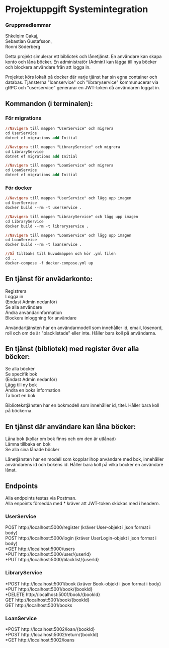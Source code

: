 # Projektuppgift Systemintegration

### Gruppmedlemmar

Shkelqim Cakaj,<br>
Sebastian Gustafsson,<br>
Ronni Söderberg<br>

Detta projekt simulerar ett bibliotek och lånetjänst. En användare kan skapa konto och låna böcker. En administratör (Admin) kan lägga till nya böcker och blockera användare från att logga in.

Projektet körs lokalt på docker där varje tjänst har sin egna container och databas. Tjänsterna "loanservice" och "libraryservice" kommunucerar via gRPC och "userservice" generarar en JWT-token då användaren loggat in.

## Kommandon (i terminalen):

### För migrations

```ps
//Navigera till mappen "UserService" och migrera
cd UserService
dotnet ef migrations add Initial

//Navigera till mappen "LibraryService" och migrera
cd LibraryService
dotnet ef migrations add Initial

//Navigera till mappen "LoanService" och migrera
cd LoanService
dotnet ef migrations add Initial
```

### För docker

```ps
//Navigera till mappen "UserService" och lägg upp imagen
cd UserService
docker build --rm -t userservice .

//Navigera till mappen "LibraryService" och lägg upp imagen
cd LibraryService
docker build --rm -t libraryservice .

//Navigera till mappen "LoanService" och lägg upp imagen
cd LoanService
docker build --rm -t loanservice .

//Gå tillbaks till huvudmappen och kör .yml filen
cd ..
docker-compose -f docker-compose.yml up
```

## En tjänst för anvädarkonto:

Registrera<br>
Logga in<br>
(Endast Admin nedanför)<br>
Se alla användare<br>
Ändra användarinformation<br>
Blockera inloggning för användare<br>

Användartjänsten har en användarmodell som innehåller id, email, lösenord, roll och om de är "blacklistade" eller inte. Håller bara koll på användarna.

## En tjänst (bibliotek) med register över alla böcker:

Se alla böcker<br>
Se specifik bok<br>
(Endast Admin nedanför)<br>
Lägg till ny bok<br>
Ändra en boks information<br>
Ta bort en bok<br>

Bibliotekstjänsten har en bokmodell som innehåller id, titel. Håller bara koll på böckerna.

## En tjänst där användare kan låna böcker:

Låna bok (kollar om bok finns och om den är utlånad)<br>
Lämna tillbaka en bok<br>
Se alla sina lånade böcker<br>

Lånetjänsten har en modell som kopplar ihop användare med bok, innehåller användarens id och bokens id. Håller bara koll på vilka böcker en användare lånat.

## Endpoints

Alla endpoints testas via Postman.<br>
Alla enpoints försedda med \* kräver att JWT-token skickas med i headern.

### UserService

POST http://localhost:5000/register (kräver User-objekt i json format i body)<br>
POST http://localhost:5000/login (kräver UserLogin-objekt i json format i body)<br>
*GET http://localhost:5000/users<br>
*PUT http://localhost:5000/user/{userId}<br>
\*PUT http://localhost:5000/blacklist/{userId}<br>

### LibraryService

*POST http://localhost:5001/book (kräver Book-objekt i json format i body)<br>
*PUT http://localhost:5001/book/{bookId}<br>
\*DELETE http://localhost:5001/book/{bookId}<br>
GET http://localhost:5001/book/{bookId}<br>
GET http://localhost:5001/books<br>

### LoanService

*POST http://localhost:5002/loan/{bookId}<br>
*POST http://localhost:5002/return/{bookId}<br>
\*GET http://localhost:5002/loans<br>
